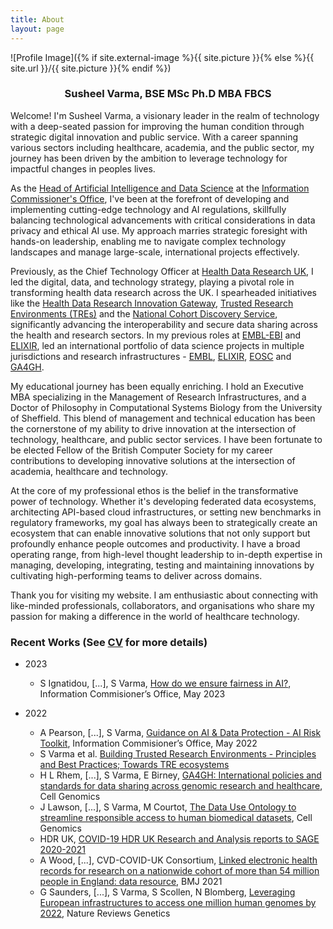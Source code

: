 ```yaml
---
title: About
layout: page
---
```

![Profile Image]({% if site.external-image %}{{ site.picture }}{% else %}{{ site.url }}/{{ site.picture }}{% endif %})

<h3 style="text-align:center;">Susheel Varma, BSE MSc Ph.D MBA FBCS</h3>

Welcome! I'm Susheel Varma, a visionary leader in the realm of technology with a deep-seated passion for improving the human condition through strategic digital innovation and public service. With a career spanning various sectors including healthcare, academia, and the public sector, my journey has been driven by the ambition to leverage technology for impactful changes in peoples lives.

As the [Head of Artificial Intelligence and Data Science](https://ico.org.uk/about-the-ico/what-we-do/our-work-on-artificial-intelligence/) at the [Information Commissioner's Office](https://ico.org.uk), I've been at the forefront of developing and implementing cutting-edge technology and AI regulations, skillfully balancing technological advancements with critical considerations in data privacy and ethical AI use. My approach marries strategic foresight with hands-on leadership, enabling me to navigate complex technology landscapes and manage large-scale, international projects effectively.

Previously, as the Chief Technology Officer at [Health Data Research UK](https://hdruk.ac.uk), I led the digital, data, and technology strategy, playing a pivotal role in transforming health data research across the UK. I spearheaded initiatives like the [Health Data Research Innovation Gateway](https://www.healthdatagateway.org/), [Trusted Research Environments (TREs)](https://www.hdruk.ac.uk/access-to-health-data/trusted-research-environments/) and the [National Cohort Discovery Service](https://www.healthdatagateway.org/about/cohort-discovery), significantly advancing the interoperability and secure data sharing across the health and research sectors. In my previous roles at [EMBL-EBI](https://ebi.ac.uk) and [ELIXIR](https://ELIXIR-europe.org), led an international portfolio of data science projects in multiple jurisdictions and research infrastructures - [EMBL](https://www.embl.org/), [ELIXIR](https://elixir-europe.org/), [EOSC](https://www.eosc.eu/) and [GA4GH](https://www.ga4gh.org/).

My educational journey has been equally enriching. I hold an Executive MBA specializing in the Management of Research Infrastructures, and a Doctor of Philosophy in Computational Systems Biology from the University of Sheffield. This blend of management and technical education has been the cornerstone of my ability to drive innovation at the intersection of technology, healthcare, and public sector services. I have been fortunate to be elected Fellow of the British Computer Society for my career contributions to developing innovative solutions at the intersection of academia, healthcare and technology.

At the core of my professional ethos is the belief in the transformative power of technology. Whether it's developing federated data ecosystems, architecting API-based cloud infrastructures, or setting new benchmarks in regulatory frameworks, my goal has always been to strategically create an ecosystem that can enable innovative solutions that not only support but profoundly enhance people outcomes and productivity. I have a broad operating range, from high-level thought leadership to in-depth expertise in managing, developing, integrating, testing and maintaining innovations by cultivating high-performing teams to deliver across domains.

Thank you for visiting my website. I am enthusiastic about connecting with like-minded professionals, collaborators, and organisations who share my passion for making a difference in the world of healthcare technology.

### Recent Works (See [CV](/assets/Susheel-Varma-CV.pdf) for more details)

- 2023
  - S Ignatidou, [...], S Varma, [How do we ensure fairness in AI?](https://ico.org.uk/for-organisations/uk-gdpr-guidance-and-resources/artificial-intelligence/guidance-on-ai-and-data-protection/how-do-we-ensure-fairness-in-ai/?cmdf=ico+fairness+ai), Information Commisioner’s Office, May 2023

- 2022
  - A Pearson, [...], S Varma, [Guidance on AI & Data Protection - AI Risk Toolkit](https://ico.org.uk/for-organisations/uk-gdpr-guidance-and-resources/artificial-intelligence/guidance-on-ai-and-data-protection/ai-and-data-protection-risk-toolkit/), Information Commisioner’s Office, May 2022 
  - S Varma et al. [Building Trusted Research Environments - Principles and Best Practices; Towards TRE ecosystems](https://zenodo.org/record/5767586/files/211208%20Building%20TREs%20Paper%20v1.0.pdf?download=1)
  - H L Rhem, [...], S Varma, E Birney, [GA4GH: International policies and standards for data sharing across genomic research and healthcare](https://doi.org/10.1016/j.xgen.2021.100029), Cell Genomics
  - J Lawson, [...], S Varma, M Courtot, [The Data Use Ontology to streamline responsible access to human biomedical datasets](https://doi.org/10.1016/j.xgen.2021.100029), Cell Genomics
  - HDR UK, [COVID-19 HDR UK Research and Analysis reports to SAGE 2020-2021](https://www.gov.uk/search/all?parent=scientific-advisory-group-for-emergencies&keywords=HDR+UK&organisations%5B%5D=scientific-advisory-group-for-emergencies&order=relevance)
  - A Wood, [...], CVD-COVID-UK Consortium, [Linked electronic health records for research on a nationwide cohort of more than 54 million people in England: data resource](https://doi.org/10.1136/bmj.n826), BMJ 2021
  - G Saunders, [...], S Varma, S Scollen, N Blomberg, [Leveraging European infrastructures to access one million human genomes by 2022](https://doi.org/10.1038/s41576-019-0156-9), Nature Reviews Genetics
